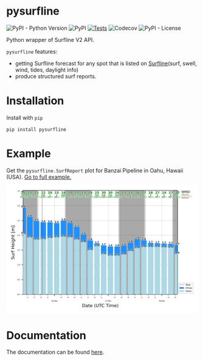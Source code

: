# pysurfline

![PyPI - Python Version](https://img.shields.io/pypi/pyversions/pysurfline)
![PyPI](https://img.shields.io/pypi/v/pysurfline?color=blue)
[![Tests](https://github.com/giocaizzi/pysurfline/actions/workflows/tests.yml/badge.svg?branch=main)](https://github.com/giocaizzi/pysurfline/actions/workflows/tests.yml)
![Codecov](https://img.shields.io/codecov/c/gh/giocaizzi/pysurfline)
![PyPI - License](https://img.shields.io/pypi/l/pysurfline)

Python wrapper of Surfline V2 API.

`pysurfline` features:
- getting Surfline forecast for any spot that is listed on [Surfline](https://www.surfline.com)(surf, swell, wind, tides, daylight info)
- produce structured surf reports.

# Installation

Install with `pip`
```
pip install pysurfline
```

# Example

Get the `pysurfline.SurfReport` plot for Banzai Pipeline in Oahu, Hawaii (USA).
[Go to full example.](https://giocaizzi.github.io/pysurfline/examples/surf_report.html)

![SurfReport plot](https://github.com/giocaizzi/pysurfline/blob/gh-pages/docsrc/source/images/surfreport_pipeline.jpeg)

# Documentation

The documentation can be found [here](https://giocaizzi.github.io/pysurfline/).
